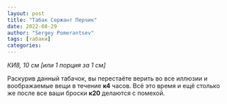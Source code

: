 ```yaml
---
layout: post
title: "Табак Сержант Перчик"
date: 2022-08-29
author: "Sergey Pomerantsev"
tags: [табаки]
categories:
---
```


*КИ8, 10 см [или 1 порция за 1 см]*

Раскурив данный табачок, вы перестаёте верить во все иллюзии и воображаемые вещи в течение **к4** часов. Всё это время и ещё столько же после все ваши броски **к20** делаются с помехой.
